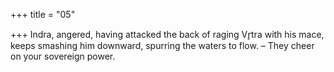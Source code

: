 +++
title = "05"

+++
Indra, angered, having attacked the back of raging Vr̥tra with his mace, keeps smashing him downward, spurring the waters to flow.
– They cheer on your sovereign power. 